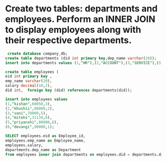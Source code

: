 #  Create two tables: departments and employees. Perform an INNER JOIN to display employees along with their respective departments. 

```sql
 create database company_db;
create table departments (did int primary key,dep_name varchar(20));
insert into departments values (1,"HR"),(2,"ACCOUNT"),(3,"SERVICE"),(5,"Senior"),(6,"Manger");

create table employees (
eid int primary key ,
emp_name varchar(20),
salary decimal(10,2),
did int,  foreign key (did) references departments(did));

insert into employees values
(1,"kishan",60050,3),
(2,"khushii",80000,2),
(3,"vani",70000,5),
(4,"mitehs",31134,6),
(5,"priyanshi",80000,6),
(6,"devangi",90000,1);

SELECT employees.eid as Employee_id, 
employees.emp_name as Employee_name, 
employees.salary, 
departments.dep_name as Department
from employees inner join departments on employees.did = departments.did;


```